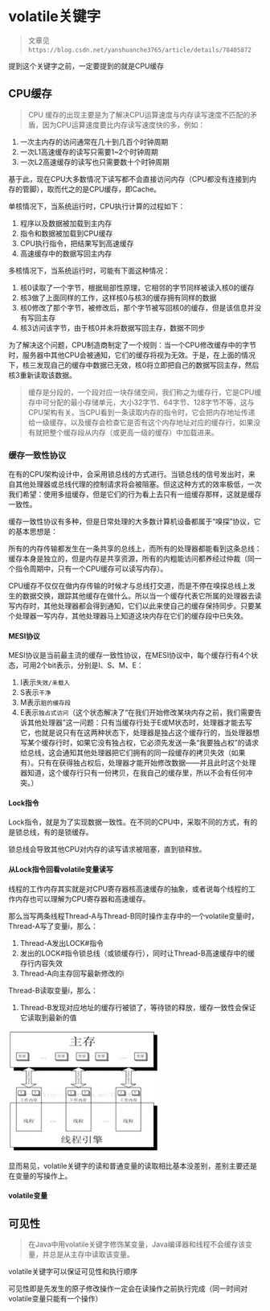 # volatile关键字

> 文章见`https://blog.csdn.net/yanshuanche3765/article/details/78405872`

提到这个关键字之前，一定要提到的就是CPU缓存

## CPU缓存

> CPU 缓存的出现主要是为了解决CPU运算速度与内存读写速度不匹配的矛盾，因为CPU运算速度要比内存读写速度快的多，例如：

1. 一次主内存的访问通常在几十到几百个时钟周期
1. 一次L1高速缓存的读写只需要1~2个时钟周期
1. 一次L2高速缓存的读写也只需要数十个时钟周期

基于此，现在CPU大多数情况下读写都不会直接访问内存（CPU都没有连接到内存的管脚），取而代之的是CPU缓存，即Cache。

单核情况下，当系统运行时，CPU执行计算的过程如下：

1. 程序以及数据被加载到主内存
1. 指令和数据被加载到CPU缓存
1. CPU执行指令，把结果写到高速缓存
1. 高速缓存中的数据写回主内存

多核情况下，当系统运行时，可能有下面这种情况：

1. 核0读取了一个字节，根据局部性原理，它相邻的字节同样被读入核0的缓存
1. 核3做了上面同样的工作，这样核0与核3的缓存拥有同样的数据
1. 核0修改了那个字节，被修改后，那个字节被写回核0的缓存，但是该信息并没有写回主存
1. 核3访问该字节，由于核0并未将数据写回主存，数据不同步

为了解决这个问题，CPU制造商制定了一个规则：当一个CPU修改缓存中的字节时，服务器中其他CPU会被通知，它们的缓存将视为无效。于是，在上面的情况下，核三发现自己的缓存中数据已无效，核0将立即把自己的数据写回主存，然后核3重新读取该数据。

> 缓存是分段的，一个段对应一块存储空间，我们称之为缓存行，它是CPU缓存中可分配的最小存储单元，大小32字节、64字节、128字节不等，这与CPU架构有关。当CPU看到一条读取内存的指令时，它会把内存地址传递给一级缓存，以及缓存会检查它是否有这个内存地址对应的缓存行，如果没有就把整个缓存段从内存（或更高一级的缓存）中加载进来。

### 缓存一致性协议

在有的CPU架构设计中，会采用锁总线的方式进行。当锁总线的信号发出时，来自其他处理器或总线代理的控制请求将会被阻塞。但这这种方式的效率极低，一次我们希望：使用多组缓存，但是它们的行为看上去只有一组缓存那样，这就是缓存一致性。

缓存一致性协议有多种，但是日常处理的大多数计算机设备都属于“嗅探”协议，它的基本思想是：

所有的内存传输都发生在一条共享的总线上，而所有的处理器都能看到这条总线：缓存本身是独立的，但是内存是共享资源，所有的内粗能访问都养经过仲裁（同一个指令周期中，只有一个CPU缓存可以读写内存）。

CPU缓存不仅仅在做内存传输的时候才与总线打交道，而是不停在嗅探总线上发生的数据交换，跟踪其他缓存在做什么。所以当一个缓存代表它所属的处理器去读写内存时，其他处理器都会得到通知，它们以此来使自己的缓存保持同步。只要某个处理器一写内存，其他处理器马上知道这块内存在它们的缓存段中已失效。

#### MESI协议

MESI协议是当前最主流的缓存一致性协议，在MESI协议中，每个缓存行有4个状态，可用2个bit表示，分别是I、S、M、E：

1. I表示`失效/未载入`
1. S表示`干净`
1. M表示`脏的缓存段`
1. E表示`独占式访问`（这个状态解决了“在我们开始修改某块内存之前，我们需要告诉其他处理器”这一问题：只有当缓存行处于E或M状态时，处理器才能去写它，也就是说只有在这两种状态下，处理器是独占这个缓存行的，当处理器想写某个缓存行时，如果它没有独占权，它必须先发送一条“我要独占权”的请求给总线，这会通知其他处理器把它们拥有的同一段缓存的拷贝失效（如果有）。只有在获得独占权后，处理器才能开始修改数据——并且此时这个处理器知道，这个缓存行只有一份拷贝，在我自己的缓存里，所以不会有任何冲突。）

#### Lock指令

Lock指令，就是为了实现数据一致性。在不同的CPU中，采取不同的方式，有的是锁总线，有的是锁缓存。

锁总线会导致其他CPU对内存的读写请求被阻塞，直到锁释放。

#### 从Lock指令回看volatile变量读写

线程的工作内存其实就是对CPU寄存器核高速缓存的抽象，或者说每个线程的工作内存也可以理解为CPU寄存器和高速缓存。

那么当写两条线程Thread-A与Thread-B同时操作主存中的一个volatile变量i时，Thread-A写了变量i，那么：

1. Thread-A发出LOCK#指令
1. 发出的LOCK#指令锁总线（或锁缓存行），同时让Thread-B高速缓存中的缓存行内容失效
1. Thread-A向主存回写最新修改的i

Thread-B读取变量i，那么：

1. Thread-B发现对应地址的缓存行被锁了，等待锁的释放，缓存一致性会保证它读取到最新的值

![线程与主存](images/线程与主存.png)

显而易见，volatile关键字的读和普通变量的读取相比基本没差别，差别主要还是在变量的写操作上。


#### volatile变量

## 可见性

> 在Java中用volatile关键字修饰某变量，Java编译器和线程不会缓存该变量，并总是从主存中读取该变量。

volatile关键字可以保证可见性和执行顺序

可见性即是先发生的原子修改操作一定会在读操作之前执行完成（同一时间对volatile变量只能有一个操作）

